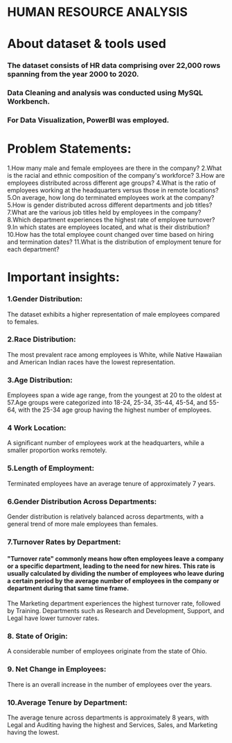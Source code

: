 # HUMAN RESOURCE ANALYSIS

# About dataset & tools used
### The dataset consists of HR data comprising over 22,000 rows spanning from the year 2000 to 2020.
### Data Cleaning and analysis was conducted using MySQL Workbench.
### For Data Visualization, PowerBI was employed.






# Problem Statements:
1.How many male and female employees are there in the company?
2.What is the racial and ethnic composition of the company's workforce?
3.How are employees distributed across different age groups?
4.What is the ratio of employees working at the headquarters versus those in remote locations?
5.On average, how long do terminated employees work at the company?
5.How is gender distributed across different departments and job titles?
7.What are the various job titles held by employees in the company?
8.Which department experiences the highest rate of employee turnover?
9.In which states are employees located, and what is their distribution?
10.How has the total employee count changed over time based on hiring and termination dates?
11.What is the distribution of employment tenure for each department?




# Important insights:
### 1.Gender Distribution:
The dataset exhibits a higher representation of male employees compared to females.

### 2.Race Distribution:
The most prevalent race among employees is White, while Native Hawaiian and American Indian races have the lowest representation.

### 3.Age Distribution:
Employees span a wide age range, from the youngest at 20 to the oldest at 57.Age groups were categorized into 18-24, 25-34, 35-44, 45-54, and 55-64, with the 25-34 age group having the highest number of employees.

### 4 Work Location:
A significant number of employees work at the headquarters, while a smaller proportion works remotely.

### 5.Length of Employment:
Terminated employees have an average tenure of approximately 7 years.


### 6.Gender Distribution Across Departments:
Gender distribution is relatively balanced across departments, with a general trend of more male employees than females.

### 7.Turnover Rates by Department:
#### "Turnover rate" commonly means how often employees leave a company or a specific department, leading to the need for new hires. This rate is usually calculated by dividing the number of employees who leave during a certain period by the average number of employees in the company or department during that same time frame.
The Marketing department experiences the highest turnover rate, followed by Training.
Departments such as Research and Development, Support, and Legal have lower turnover rates.


### 8. State of Origin:
A considerable number of employees originate from the state of Ohio.

### 9. Net Change in Employees:
There is an overall increase in the number of employees over the years.


### 10.Average Tenure by Department:
The average tenure across departments is approximately 8 years, with Legal and Auditing having the highest and Services, Sales, and Marketing having the lowest.
